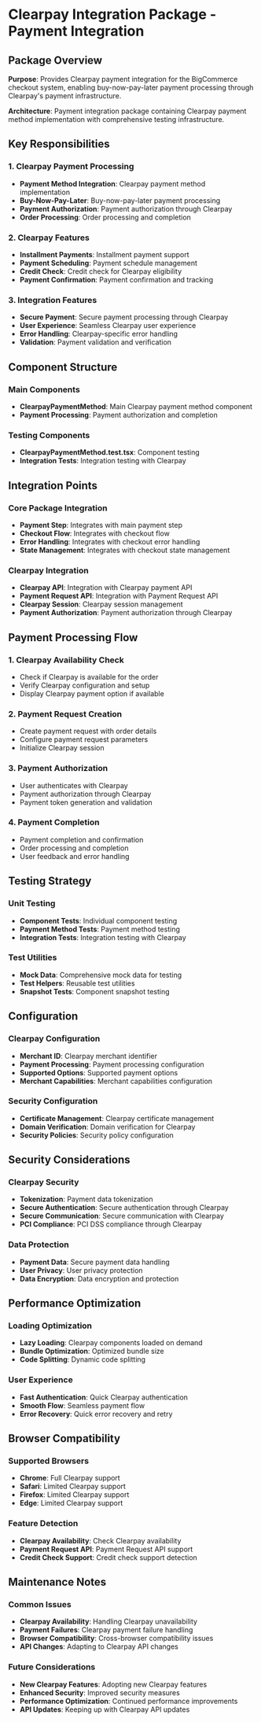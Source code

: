 # Clearpay Integration Package - Payment Integration

## Package Overview

**Purpose**: Provides Clearpay payment integration for the BigCommerce checkout system, enabling buy-now-pay-later payment processing through Clearpay's payment infrastructure.

**Architecture**: Payment integration package containing Clearpay payment method implementation with comprehensive testing infrastructure.

## Key Responsibilities

### 1. Clearpay Payment Processing
- **Payment Method Integration**: Clearpay payment method implementation
- **Buy-Now-Pay-Later**: Buy-now-pay-later payment processing
- **Payment Authorization**: Payment authorization through Clearpay
- **Order Processing**: Order processing and completion

### 2. Clearpay Features
- **Installment Payments**: Installment payment support
- **Payment Scheduling**: Payment schedule management
- **Credit Check**: Credit check for Clearpay eligibility
- **Payment Confirmation**: Payment confirmation and tracking

### 3. Integration Features
- **Secure Payment**: Secure payment processing through Clearpay
- **User Experience**: Seamless Clearpay user experience
- **Error Handling**: Clearpay-specific error handling
- **Validation**: Payment validation and verification

## Component Structure

### Main Components
- **ClearpayPaymentMethod**: Main Clearpay payment method component
- **Payment Processing**: Payment authorization and completion

### Testing Components
- **ClearpayPaymentMethod.test.tsx**: Component testing
- **Integration Tests**: Integration testing with Clearpay

## Integration Points

### Core Package Integration
- **Payment Step**: Integrates with main payment step
- **Checkout Flow**: Integrates with checkout flow
- **Error Handling**: Integrates with checkout error handling
- **State Management**: Integrates with checkout state management

### Clearpay Integration
- **Clearpay API**: Integration with Clearpay payment API
- **Payment Request API**: Integration with Payment Request API
- **Clearpay Session**: Clearpay session management
- **Payment Authorization**: Payment authorization through Clearpay

## Payment Processing Flow

### 1. Clearpay Availability Check
- Check if Clearpay is available for the order
- Verify Clearpay configuration and setup
- Display Clearpay payment option if available

### 2. Payment Request Creation
- Create payment request with order details
- Configure payment request parameters
- Initialize Clearpay session

### 3. Payment Authorization
- User authenticates with Clearpay
- Payment authorization through Clearpay
- Payment token generation and validation

### 4. Payment Completion
- Payment completion and confirmation
- Order processing and completion
- User feedback and error handling

## Testing Strategy

### Unit Testing
- **Component Tests**: Individual component testing
- **Payment Method Tests**: Payment method testing
- **Integration Tests**: Integration testing with Clearpay

### Test Utilities
- **Mock Data**: Comprehensive mock data for testing
- **Test Helpers**: Reusable test utilities
- **Snapshot Tests**: Component snapshot testing

## Configuration

### Clearpay Configuration
- **Merchant ID**: Clearpay merchant identifier
- **Payment Processing**: Payment processing configuration
- **Supported Options**: Supported payment options
- **Merchant Capabilities**: Merchant capabilities configuration

### Security Configuration
- **Certificate Management**: Clearpay certificate management
- **Domain Verification**: Domain verification for Clearpay
- **Security Policies**: Security policy configuration

## Security Considerations

### Clearpay Security
- **Tokenization**: Payment data tokenization
- **Secure Authentication**: Secure authentication through Clearpay
- **Secure Communication**: Secure communication with Clearpay
- **PCI Compliance**: PCI DSS compliance through Clearpay

### Data Protection
- **Payment Data**: Secure payment data handling
- **User Privacy**: User privacy protection
- **Data Encryption**: Data encryption and protection

## Performance Optimization

### Loading Optimization
- **Lazy Loading**: Clearpay components loaded on demand
- **Bundle Optimization**: Optimized bundle size
- **Code Splitting**: Dynamic code splitting

### User Experience
- **Fast Authentication**: Quick Clearpay authentication
- **Smooth Flow**: Seamless payment flow
- **Error Recovery**: Quick error recovery and retry

## Browser Compatibility

### Supported Browsers
- **Chrome**: Full Clearpay support
- **Safari**: Limited Clearpay support
- **Firefox**: Limited Clearpay support
- **Edge**: Limited Clearpay support

### Feature Detection
- **Clearpay Availability**: Check Clearpay availability
- **Payment Request API**: Payment Request API support
- **Credit Check Support**: Credit check support detection

## Maintenance Notes

### Common Issues
- **Clearpay Availability**: Handling Clearpay unavailability
- **Payment Failures**: Clearpay payment failure handling
- **Browser Compatibility**: Cross-browser compatibility issues
- **API Changes**: Adapting to Clearpay API changes

### Future Considerations
- **New Clearpay Features**: Adopting new Clearpay features
- **Enhanced Security**: Improved security measures
- **Performance Optimization**: Continued performance improvements
- **API Updates**: Keeping up with Clearpay API updates
